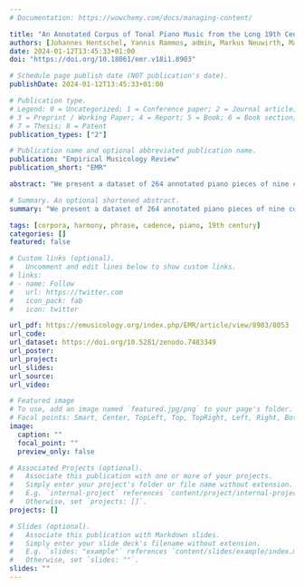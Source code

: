 ```yaml
---
# Documentation: https://wowchemy.com/docs/managing-content/

title: "An Annotated Corpus of Tonal Piano Music from the Long 19th Century"
authors: [Johannes Hentschel, Yannis Rammos, admin, Markus Neuwirth, Martin Rohrmeier]
date: 2024-01-12T13:45:33+01:00
doi: "https://doi.org/10.18061/emr.v18i1.8903"

# Schedule page publish date (NOT publication's date).
publishDate: 2024-01-12T13:45:33+01:00

# Publication type.
# Legend: 0 = Uncategorized; 1 = Conference paper; 2 = Journal article;
# 3 = Preprint / Working Paper; 4 = Report; 5 = Book; 6 = Book section;
# 7 = Thesis; 8 = Patent
publication_types: ["2"]

# Publication name and optional abbreviated publication name.
publication: "Empirical Musicology Review"
publication_short: "EMR"

abstract: "We present a dataset of 264 annotated piano pieces of nine composers, composed in the long 19th century (https://doi.org/10.5281/zenodo.7483349). Annotations adhere to the DCML harmony annotation standard and include Roman numerals, phrase boundaries, and cadence types. The scores are encoded in the XML-based MuseScore 3 format. Annotations are embedded within the MuseScore files. In addition, all harmony information, alongside key features of the encoded measure and note objects, is provided in the form of plaintext TSV-formatted tables for increased interoperability with other datasets and analysis tools. Annotations were collaboratively created and reviewed by a pool of trained music theorists. Collaboration took place asynchronously online via a semi-automated GitHub-based workflow designed for quality assurance, allowing cycles of revisions and reviews until consensus is reached. The full revision history is retained, providing data for further empirical research on inter-annotator agreement and related topics. We also present descriptive statistics about the nine corpora and the dataset as a whole, including comparisons of pitch-class contents, phrase lengths, modulations, and cadence types. We conclude with a discussion of our musicological principles for corpus building and considerations of representability."

# Summary. An optional shortened abstract.
summary: "We present a dataset of 264 annotated piano pieces of nine composers, composed in the long 19th century."

tags: [corpora, harmony, phrase, cadence, piano, 19th century]
categories: []
featured: false

# Custom links (optional).
#   Uncomment and edit lines below to show custom links.
# links:
# - name: Follow
#   url: https://twitter.com
#   icon_pack: fab
#   icon: twitter

url_pdf: https://emusicology.org/index.php/EMR/article/view/8903/8053
url_code:
url_dataset: https://doi.org/10.5281/zenodo.7483349
url_poster:
url_project:
url_slides:
url_source:
url_video:

# Featured image
# To use, add an image named `featured.jpg/png` to your page's folder. 
# Focal points: Smart, Center, TopLeft, Top, TopRight, Left, Right, BottomLeft, Bottom, BottomRight.
image:
  caption: ""
  focal_point: ""
  preview_only: false

# Associated Projects (optional).
#   Associate this publication with one or more of your projects.
#   Simply enter your project's folder or file name without extension.
#   E.g. `internal-project` references `content/project/internal-project/index.md`.
#   Otherwise, set `projects: []`.
projects: []

# Slides (optional).
#   Associate this publication with Markdown slides.
#   Simply enter your slide deck's filename without extension.
#   E.g. `slides: "example"` references `content/slides/example/index.md`.
#   Otherwise, set `slides: ""`.
slides: ""
---
```

